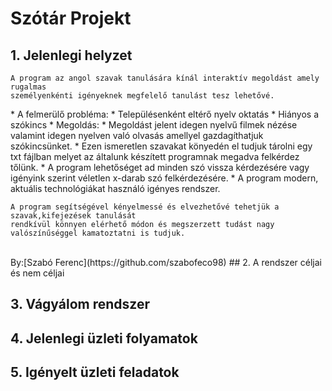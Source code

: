 # Szótár Projekt

	
## 1. Jelenlegi helyzet
	A program az angol szavak tanulására kínál interaktív megoldást amely rugalmas
	személyenkénti igényeknek megfelelő tanulást tesz lehetővé.
<div>
* A felmerülő probléma:
  * Településenként eltérő nyelv oktatás 
  * Hiányos a szókincs
* Megoldás:
  * Megoldást jelent idegen nyelvű filmek nézése valamint idegen nyelven való olvasás
    amellyel gazdagíthatjuk szókincsünket.
  * Ezen ismeretlen szavakat könyedén el tudjuk tárolni egy txt fájlban melyet az általunk 
    készített programnak megadva felkérdez tőlünk.
  * A program lehetőséget ad minden szó vissza kérdezésére vagy igényink szerint véletlen
    x-darab szó felkérdezésére.
  * A program modern, aktuális technológiákat használó igényes rendszer.	
</div>
  
	A program segítségével kényelmessé és elvezhetővé tehetjük a szavak,kifejezések tanulását
	rendkívül könnyen elérhető módon és megszerzett tudást nagy valószínűséggel kamatoztatni is tudjuk.
<br>
By:[Szabó Ferenc](https://github.com/szabofeco98)
## 2. A rendszer céljai és nem céljai

## 3. Vágyálom rendszer


## 4. Jelenlegi üzleti folyamatok


## 5. Igényelt üzleti feladatok





